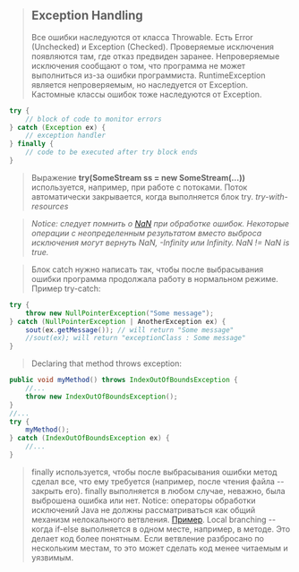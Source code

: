 >## Exception Handling
>Все ошибки наследуются от класса Throwable.
>Есть Error (Unchecked) и Exception (Checked). Проверяемые исключения появляются там, где отказ предвиден заранее. Непроверяемые исключения сообщают о том, что программа не может выполниться из-за ошибки программиста. RuntimeException является непроверяемым, но наследуется от Exception. Кастомные классы ошибок тоже наследуются от Exception.
```java
try {
	// block of code to monitor errors
} catch (Exception ex) {
	// exception handler
} finally {
	// code to be executed after try block ends
}
```
>Выражение **try(SomeStream ss = new SomeStream(...))** используется, например, при работе с потоками. Поток автоматически закрывается, когда выполняется блок try. *try-with-resources*

>*Notice: следует помнить о [NaN](https://www.baeldung.com/java-not-a-number) при обработке ошибок. Некоторые операции с неопределенным результатом вместо выброса исключения могут вернуть NaN, -Infinity или Infinity. NaN != NaN is true.*

>Блок catch нужно написать так, чтобы после выбрасывания ошибки программа продолжала работу в нормальном режиме.
>Пример try-catch:
```java
try {
	throw new NullPointerException("Some message");
} catch (NullPointerException | AnotherException ex) {
	sout(ex.getMessage()); // will return "Some message"
	//sout(ex); will return "exceptionClass : Some message"
}
```
>Declaring that method throws exception:
```java
public void myMethod() throws IndexOutOfBoundsException {
	//...
	throw new IndexOutOfBoundsException();
}
//...
try {
	myMethod();
} catch (IndexOutOfBoundsException ex) {
	//...
}
```
>finally используется, чтобы после выбрасывания ошибки метод сделал все, что ему требуется (например, после чтения файла -- закрыть его). finally выполняется в любом случае, неважно, была выброшена ошибка или нет.
>Notice: операторы обработки исключений Java не должны рассматриваться как общий механизм нелокального ветвления. [Пример](https://stackoverflow.com/questions/26134896/why-java-s-exception-handling-statements-should-not-be-considered-a-general-mech). Local branching -- когда if-else выполняется в одном месте, например, в методе. Это делает код более понятным. Если ветвление разбросано по нескольким местам, то это может сделать код менее читаемым и уязвимым.
<!--stackedit_data:
eyJoaXN0b3J5IjpbLTE2MDAyMzIzNywxMjY1MTY0MTc1LC05OT
U5NjE5NzcsMTE4MTYyNDk0OSwtMzc0NDI1Mjc5LC0xOTQxMDQ0
NTYyLDEzOTU5NzkyOTEsMTg5ODk4MTU0Nyw2MjA2ODc0MDMsLT
EyNTQzODYyNThdfQ==
-->